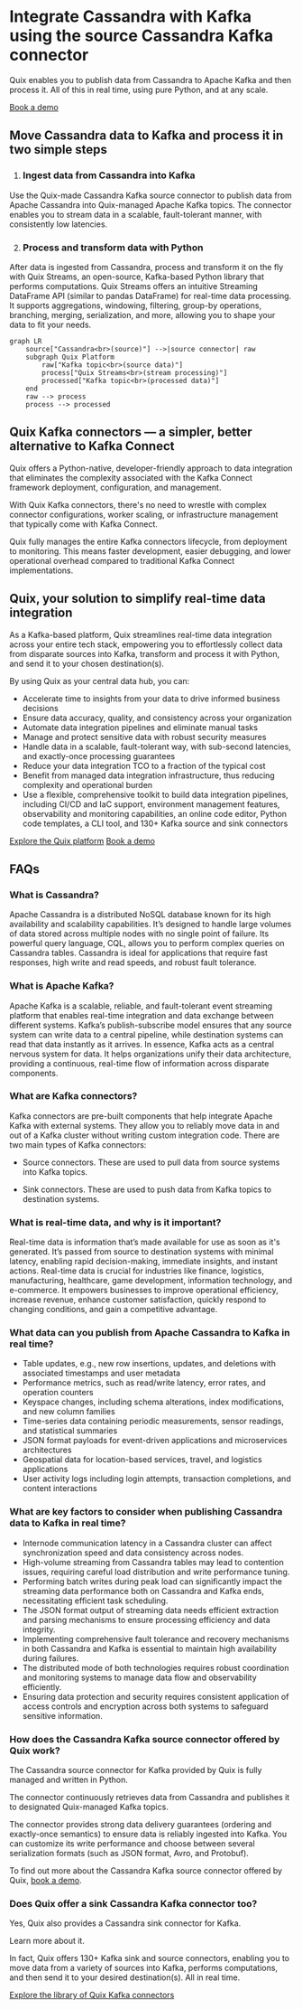 <!--- BEGIN MARKDOWN --->
# Integrate Cassandra with Kafka using the source Cassandra Kafka connector

Quix enables you to publish data from Cassandra to Apache Kafka and then process it. All of this in real time, using pure Python, and at any scale. 

[Book a demo](https://share.hsforms.com/1iW0TmZzKQMChk0lxd_tGiw4yjw2)

## Move Cassandra data to Kafka and process it in two simple steps

1. ### Ingest data from Cassandra into Kafka

Use the Quix-made Cassandra Kafka source connector to publish data from Apache Cassandra into Quix-managed Apache Kafka topics. The connector enables you to stream data in a scalable, fault-tolerant manner, with consistently low latencies. 

2. ### Process and transform data with Python

After data is ingested from Cassandra, process and transform it on the fly with Quix Streams, an open-source, Kafka-based Python library that performs computations. Quix Streams offers an intuitive Streaming DataFrame API (similar to pandas DataFrame) for real-time data processing. It supports aggregations, windowing, filtering, group-by operations, branching, merging, serialization, and more, allowing you to shape your data to fit your needs.

```mermaid
graph LR
    source["Cassandra<br>(source)"] -->|source connector| raw
    subgraph Quix Platform
        raw["Kafka topic<br>(source data)"]
        process["Quix Streams<br>(stream processing)"]
        processed["Kafka topic<br>(processed data)"]
    end
    raw --> process
    process --> processed
```

## Quix Kafka connectors — a simpler, better alternative to Kafka Connect

Quix offers a Python-native, developer-friendly approach to data integration that eliminates the complexity associated with the Kafka Connect framework deployment, configuration, and management.

With Quix Kafka connectors, there's no need to wrestle with complex connector configurations, worker scaling, or infrastructure management that typically come with Kafka Connect.

Quix fully manages the entire Kafka connectors lifecycle, from deployment to monitoring. This means faster development, easier debugging, and lower operational overhead compared to traditional Kafka Connect implementations.

## Quix, your solution to simplify real-time data integration

As a Kafka-based platform, Quix streamlines real-time data integration across your entire tech stack, empowering you to effortlessly collect data from disparate sources into Kafka, transform and process it with Python, and send it to your chosen destination(s).

By using Quix as your central data hub, you can:

* Accelerate time to insights from your data to drive informed business decisions  
* Ensure data accuracy, quality, and consistency across your organization  
* Automate data integration pipelines and eliminate manual tasks  
* Manage and protect sensitive data with robust security measures  
* Handle data in a scalable, fault-tolerant way, with sub-second latencies, and exactly-once processing guarantees  
* Reduce your data integration TCO to a fraction of the typical cost  
* Benefit from managed data integration infrastructure, thus reducing complexity and operational burden  
* Use a flexible, comprehensive toolkit to build data integration pipelines, including CI/CD and IaC support, environment management features, observability and monitoring capabilities, an online code editor, Python code templates, a CLI tool, and 130+ Kafka source and sink connectors

[Explore the Quix platform](https://portal.demo.quix.io/pipeline?workspace=demo-gametelemetrytemplate-prod)           [Book a demo](https://share.hsforms.com/1iW0TmZzKQMChk0lxd_tGiw4yjw2)

## FAQs

### What is Cassandra?

Apache Cassandra is a distributed NoSQL database known for its high availability and scalability capabilities. It’s designed to handle large volumes of data stored across multiple nodes with no single point of failure. Its powerful query language, CQL, allows you to perform complex queries on Cassandra tables. Cassandra is ideal for applications that require fast responses, high write and read speeds, and robust fault tolerance.

### What is Apache Kafka?

Apache Kafka is a scalable, reliable, and fault-tolerant event streaming platform that enables real-time integration and data exchange between different systems. Kafka’s publish-subscribe model ensures that any source system can write data to a central pipeline, while destination systems can read that data instantly as it arrives. In essence, Kafka acts as a central nervous system for data. It helps organizations unify their data architecture, providing a continuous, real-time flow of information across disparate components.

### What are Kafka connectors?

Kafka connectors are pre-built components that help integrate Apache Kafka with external systems. They allow you to reliably move data in and out of a Kafka cluster without writing custom integration code. There are two main types of Kafka connectors:

* Source connectors. These are used to pull data from source systems into Kafka topics.

* Sink connectors. These are used to push data from Kafka topics to destination systems.

### What is real-time data, and why is it important?

Real-time data is information that’s made available for use as soon as it's generated. It’s passed from source to destination systems with minimal latency, enabling rapid decision-making, immediate insights, and instant actions. Real-time data is crucial for industries like finance, logistics, manufacturing, healthcare, game development, information technology, and e-commerce. It empowers businesses to improve operational efficiency, increase revenue, enhance customer satisfaction, quickly respond to changing conditions, and gain a competitive advantage.

### What data can you publish from Apache Cassandra to Kafka in real time?

* Table updates, e.g., new row insertions, updates, and deletions with associated timestamps and user metadata  
* Performance metrics, such as read/write latency, error rates, and operation counters  
* Keyspace changes, including schema alterations, index modifications, and new column families  
* Time-series data containing periodic measurements, sensor readings, and statistical summaries  
* JSON format payloads for event-driven applications and microservices architectures  
* Geospatial data for location-based services, travel, and logistics applications  
* User activity logs including login attempts, transaction completions, and content interactions

### What are key factors to consider when publishing Cassandra data to Kafka in real time?

* Internode communication latency in a Cassandra cluster can affect synchronization speed and data consistency across nodes.  
* High-volume streaming from Cassandra tables may lead to contention issues, requiring careful load distribution and write performance tuning.  
* Performing batch writes during peak load can significantly impact the streaming data performance both on Cassandra and Kafka ends, necessitating efficient task scheduling.  
* The JSON format output of streaming data needs efficient extraction and parsing mechanisms to ensure processing efficiency and data integrity.  
* Implementing comprehensive fault tolerance and recovery mechanisms in both Cassandra and Kafka is essential to maintain high availability during failures.  
* The distributed mode of both technologies requires robust coordination and monitoring systems to manage data flow and observability efficiently.  
* Ensuring data protection and security requires consistent application of access controls and encryption across both systems to safeguard sensitive information.

### How does the Cassandra Kafka source connector offered by Quix work?

The Cassandra source connector for Kafka provided by Quix is fully managed and written in Python.

The connector continuously retrieves data from Cassandra and publishes it to designated Quix-managed Kafka topics.

The connector provides strong data delivery guarantees (ordering and exactly-once semantics) to ensure data is reliably ingested into Kafka. You can customize its write performance and choose between several serialization formats (such as JSON format, Avro, and Protobuf).

To find out more about the Cassandra Kafka source connector offered by Quix, [book a demo](https://share.hsforms.com/1iW0TmZzKQMChk0lxd_tGiw4yjw2).

### Does Quix offer a sink Cassandra Kafka connector too?

Yes, Quix also provides a Cassandra sink connector for Kafka.

Learn more about it.

In fact, Quix offers 130+ Kafka sink and source connectors, enabling you to move data from a variety of sources into Kafka, performs computations, and then send it to your desired destination(s). All in real time.

[Explore the library of Quix Kafka connectors](https://quix.io/connectors)
<!--- END MARKDOWN --->